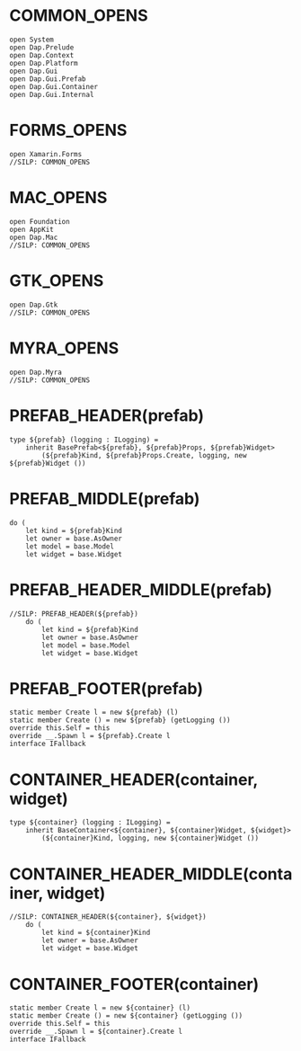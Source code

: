 # COMMON_OPENS #
```F#
open System
open Dap.Prelude
open Dap.Context
open Dap.Platform
open Dap.Gui
open Dap.Gui.Prefab
open Dap.Gui.Container
open Dap.Gui.Internal
```

# FORMS_OPENS #
```F#
open Xamarin.Forms
//SILP: COMMON_OPENS
```

# MAC_OPENS #
```F#
open Foundation
open AppKit
open Dap.Mac
//SILP: COMMON_OPENS
```

# GTK_OPENS #
```F#
open Dap.Gtk
//SILP: COMMON_OPENS
```

# MYRA_OPENS #
```F#
open Dap.Myra
//SILP: COMMON_OPENS
```

# PREFAB_HEADER(prefab) #
```F#
type ${prefab} (logging : ILogging) =
    inherit BasePrefab<${prefab}, ${prefab}Props, ${prefab}Widget>
        (${prefab}Kind, ${prefab}Props.Create, logging, new ${prefab}Widget ())
```

# PREFAB_MIDDLE(prefab) #
```F#
do (
    let kind = ${prefab}Kind
    let owner = base.AsOwner
    let model = base.Model
    let widget = base.Widget
```

# PREFAB_HEADER_MIDDLE(prefab) #
```F#
//SILP: PREFAB_HEADER(${prefab})
    do (
        let kind = ${prefab}Kind
        let owner = base.AsOwner
        let model = base.Model
        let widget = base.Widget
```

# PREFAB_FOOTER(prefab) #
```F#
static member Create l = new ${prefab} (l)
static member Create () = new ${prefab} (getLogging ())
override this.Self = this
override __.Spawn l = ${prefab}.Create l
interface IFallback
```

# CONTAINER_HEADER(container, widget) #
```F#
type ${container} (logging : ILogging) =
    inherit BaseContainer<${container}, ${container}Widget, ${widget}>
        (${container}Kind, logging, new ${container}Widget ())
```

# CONTAINER_HEADER_MIDDLE(container, widget) #
```F#
//SILP: CONTAINER_HEADER(${container}, ${widget})
    do (
        let kind = ${container}Kind
        let owner = base.AsOwner
        let widget = base.Widget
```

# CONTAINER_FOOTER(container) #
```F#
static member Create l = new ${container} (l)
static member Create () = new ${container} (getLogging ())
override this.Self = this
override __.Spawn l = ${container}.Create l
interface IFallback
```
